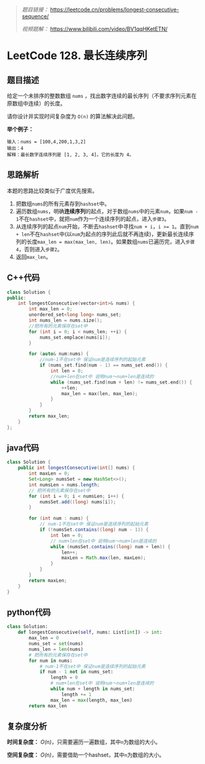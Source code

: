 > *题目链接：* https://leetcode.cn/problems/longest-consecutive-sequence/
>
> *视频题解：* https://www.bilibili.com/video/BV1qqHKetETN/

# LeetCode 128. 最长连续序列

## 题目描述

给定一个未排序的整数数组 `nums` ，找出数字连续的最长序列（不要求序列元素在原数组中连续）的长度。

请你设计并实现时间复杂度为 `O(n)` 的算法解决此问题。

**举个例子：**

```
输入：nums = [100,4,200,1,3,2]
输出：4
解释：最长数字连续序列是 [1, 2, 3, 4]。它的长度为 4。
```

## 思路解析

本题的思路比较类似于广度优先搜索。

1. 把数组`nums`的所有元素存到`hashset`中。
2. 遍历数组`nums`，明确**连续序列**的起点，对于数组`nums`中的元素`num`，如果`num - 1`不在`hashset`中，就把`num`作为一个连续序列的起点，进入`步骤3`。
3. 从连续序列的起点`num`开始，不断去`hashset`中寻找`num + i`，`i >= 1`。直到`num + len`不在`hashset`中(以`num`为起点的序列此后就不再连续)，更新最长连续序列的长度`max_len = max(max_len, len)`。如果数组`nums`已遍历完，进入`步骤4`，否则进入`步骤2`。
4. 返回`max_len`。

## C++代码

```cpp
class Solution {
public:
    int longestConsecutive(vector<int>& nums) {
        int max_len = 0;
        unordered_set<long long> nums_set;
        int nums_len = nums.size();
        //把所有的元素保存在set中
        for (int i = 0; i < nums_len; ++i) {
            nums_set.emplace(nums[i]);
        }

        for (auto& num:nums) {
            //num-1不在set中 保证num是连续序列的起始元素
            if (nums_set.find(num - 1) == nums_set.end()) {
                int len = 0;
                //num+len在set中 说明num～num+len是连续的
                while (nums_set.find(num + len) != nums_set.end()) {
                    ++len;
                    max_len = max(len, max_len);
                }
            }
        }
        return max_len;
    }
};
```

## java代码

```java
class Solution {
    public int longestConsecutive(int[] nums) {
        int maxLen = 0;
        Set<Long> numsSet = new HashSet<>();
        int numsLen = nums.length;
        // 把所有的元素保存在set中
        for (int i = 0; i < numsLen; i++) {
            numsSet.add((long) nums[i]);
        }

        for (int num : nums) {
            // num-1不在set中 保证num是连续序列的起始元素
            if (!numsSet.contains((long) num - 1)) {
                int len = 0;
                // num+len在set中 说明num～num+len是连续的
                while (numsSet.contains((long) num + len)) {
                    len++;
                    maxLen = Math.max(len, maxLen);
                }
            }
        }
        return maxLen;
    }
}
```

## python代码

```python
class Solution:
    def longestConsecutive(self, nums: List[int]) -> int:
        max_len = 0
        nums_set = set(nums)
        nums_len = len(nums)
        # 把所有的元素保存在set中
        for num in nums:
            # num-1不在set中 保证num是连续序列的起始元素
            if num - 1 not in nums_set:
                length = 0
                # num+len在set中 说明num～num+len是连续的
                while num + length in nums_set:
                    length += 1
                max_len = max(length, max_len)
        return max_len
```

## 复杂度分析

**时间复杂度：** *O(n)*，只需要遍历一遍数组，其中`n`为数组的大小。

**空间复杂度：** *O(n)*，需要借助一个hashset，其中`n`为数组的大小。


